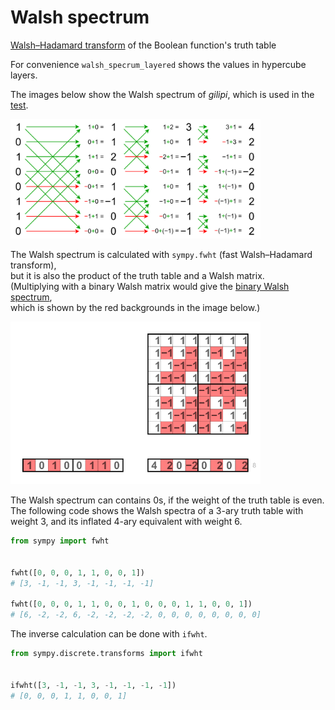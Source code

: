 # Walsh spectrum

[Walsh–Hadamard transform](https://en.wikipedia.org/wiki/Fast_Walsh%E2%80%93Hadamard_transform)
of the Boolean function's truth table

For convenience `walsh_specrum_layered` shows the values in hypercube layers.

The images below show the Walsh spectrum of _gilipi_, which is used in the [test](_test.py).

<a href="https://commons.wikimedia.org/wiki/File:1010_0110_Walsh_spectrum_(fast_WHT).svg">
    <img src="_img/gilipi_Walsh_spectrum_arrows.svg" width="400px">
</a>

The Walsh spectrum is calculated with `sympy.fwht` (fast Walsh–Hadamard transform),<br>
but it is also the product of the truth table and a Walsh matrix.<br>
(Multiplying with a binary Walsh matrix would give the [binary Walsh spectrum](../consul),<br>
which is shown by the red backgrounds in the image below.)

<a href="https://commons.wikimedia.org/wiki/File:1010_0110_Walsh_spectrum_(single_row).svg">
    <img src="_img/gilipi_Walsh_spectrum_matrix.svg" width="400px">
</a>

The Walsh spectrum can contains 0s, if the weight of the truth table is even.<br>
The following code shows the Walsh spectra of a 3-ary truth table with weight 3, and its inflated 4-ary equivalent with weight 6. 

```python
from sympy import fwht


fwht([0, 0, 0, 1, 1, 0, 0, 1])
# [3, -1, -1, 3, -1, -1, -1, -1]

fwht([0, 0, 0, 1, 1, 0, 0, 1, 0, 0, 0, 1, 1, 0, 0, 1])
# [6, -2, -2, 6, -2, -2, -2, -2, 0, 0, 0, 0, 0, 0, 0, 0]
```

The inverse calculation can be done with `ifwht`.
```python
from sympy.discrete.transforms import ifwht


ifwht([3, -1, -1, 3, -1, -1, -1, -1])
# [0, 0, 0, 1, 1, 0, 0, 1]
```
